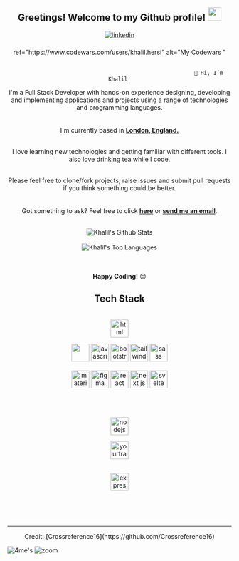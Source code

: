 

<div align="center">
<h2> Greetings! Welcome to my Github profile! <img src="https://github.com/abdoachhoubi/abdoachhoubi/blob/main/gifs/Hi.gif" width="30"></h2>
<a href="https://www.linkedin.com/in/khalil-h-bb487125a/" target="_blank">
<img src=https://img.shields.io/badge/linkedin-%2300acee.svg?color=405DE6&style=for-the-badge&logo=linkedin&logoColor=white alt=linkedin style="margin-bottom: 5px;" />
</a>

<br />
<br />
<a> ref="https://www.codewars.com/users/khalil.hersi" alt="My Codewars "<a/>
<br /> 
<br />

                                                            👋 Hi, I’m Khalil!


I'm a Full Stack Developer with hands-on experience designing, developing and implementing applications and projects using a range of technologies and programming languages.
<br />
<br><br/>
I'm currently based in **[London, England.](https://www.google.com/maps/place/London/@51.5285582,-0.2416799,11z/data=!3m1!4b1!4m5!3m4!1s0x47d8a00baf21de75:0x52963a5addd52a99!8m2!3d51.5072178!4d-0.1275862)**


<br />
I love learning new technologies and getting familiar with different tools. I also love drinking tea while I code.
<br />
<br />

Please feel free to clone/fork projects, raise issues and submit pull requests if you think something could be better.<br />
<br><br/>
Got something to ask? Feel free to click **[here](https://github.com/Crossreference16/Crossreference16/issues)** or <a href="mailto:khalil.hersi@outlook.com"><b>send me an email</b></a>.
<br />
<br />

<img align="center" src="https://github-readme-stats.vercel.app/api?username=Crossreference16&include_all_commits=true&count_publie=true&show_icons=true&line_height=30&title_color=CDB4DB&icon_color=CDB4DB&text_color=D3D3D3&bg_color=0A0A0A" alt="Khalil's Github Stats">
<br />
<br />
<img src="https://github-readme-stats.vercel.app/api/top-langs/?username=Crossreference16&layout=compact&theme=dark&bg_color=0A0A0A" alt="Khalil's Top Languages"/>
<br />
<br />
<br />

**Happy Coding!** 😊

</div>

<div align="center">

## Tech Stack

<br />
<a margin="10" href="https://developer.mozilla.org/en-US/docs/Web/HTML" target="_blank"><img margin="10px" height="40" src="" alt="html"></a>

<a margin="10" href="https://developer.mozilla.org/en-US/docs/Web/CSS" target="_blank"><img margin="10px" height="40" src=""></a>
<a margin="10" href="https://developer.mozilla.org/en-US/docs/Web/JavaScript" target="_blank"><img margin="10px" height="40" src="" alt="javascript"></a>
<a margin="10" href="https://getbootstrap.com" target="_blank"><img margin="10px" height="40" src="" alt="bootstrap"></a>
<a margin="10" href="https://tailwindcss.com" target="_blank"><img margin="10px" height="40" src="" alt="tailwind"></a>
<a margin="10" href="https://sass-lang.com" target="_blank"><img margin="10px" height="40" src="" alt="sass"></a>
<br />
<br />
<a margin="10" href="https://mui.com" target="_blank"><img margin="10px" height="40" src="" alt="material ui"></a>
<a margin="10" href="https://figma.com" target="_blank"><img margin="10px" height="40" src="" alt="figma"></a>
<a margin="10" href="https://reactjs.org" target="_blank"><img margin="10px" height="40" src="" alt="react"></a>
<a margin="10" href="https://nextjs.org" target="_blank"><img margin="10px" height="40" src="" alt="next js"></a>
<a margin="10" href="https://svelte.dev" target="_blank"><img margin="10px" height="40" src="" alt="svelte"></a>

<br />
<br />

<a margin="10" href="https://nodejs.org" target="_blank"><img margin="10px" height="40" src="" alt="nodejs"></a>




<a margin="10" href="https://www.jetbrains.com/youtrack/" target="_blank"><img margin="10px" height="40" src="" alt="yourtrack"></a>
<br />
<br />


<a margin="10" href="https://spring.io/" target="_blank"><img margin="10px" height="40" src="" alt="express"></a>
</div>
<br />
<br />

<div align="center">
<br />
 


</div>

---

<div align="center">
Credit: [Crossreference16](https://github.com/Crossreference16)

</div>

![4me's](https://user-images.githubusercontent.com/97889980/217116391-3f833d22-1c04-4e7a-9f68-1ebd24c3f51b.gif) ![zoom](https://user-images.githubusercontent.com/97889980/217116755-72ebfb25-0c73-43a3-870d-7fad69f8fe94.gif)









<!---
Crossreference16/Crossreference16 is a ✨ special ✨ repository because its `README.md` (this file) appears on your GitHub profile.
You can click the Preview link to take a look at your changes.
--->
